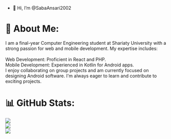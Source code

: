 - 👋 Hi, I’m @SabaAnsari2002

# 💫 About Me:
I am a final-year Computer Engineering student at Shariaty University with a strong passion for web and mobile development. My expertise includes:<br><br>Web Development: Proficient in React and PHP.<br>Mobile Development: Experienced in Kotlin for Android apps.<br>I enjoy collaborating on group projects and am currently focused on designing Android software. I'm always eager to learn and contribute to exciting projects.




# 📊 GitHub Stats:
![](https://github-readme-stats.vercel.app/api?username=SabaAnsari2002&theme=shadow_blue&hide_border=false&include_all_commits=true&count_private=true)<br/>
![](https://github-readme-streak-stats.herokuapp.com/?user=SabaAnsari2002&theme=shadow_blue&hide_border=false)<br/>
![](https://github-readme-stats.vercel.app/api/top-langs/?username=SabaAnsari2002&theme=shadow_blue&hide_border=false&include_all_commits=true&count_private=true&layout=compact)

<!-- Proudly created with GPRM ( https://gprm.itsvg.in ) -->
